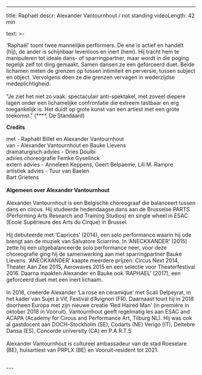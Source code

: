 
---
title: Raphaël
descr: Alexander Vantournhout / not standing
videoLength: 42 min

text: >-
  <p>‘Raphaël’ toont twee mannelijke performers. De ene is actief en handelt (hij), de ander is schijnbaar levenloos en inert (hem). Hij tracht hem te manipuleren tot ideale dans- of sparringpartner, maar wordt in die poging tegelijk zelf tot ding gemaakt. Samen dansen ze een geforceerd duet. Beide lichamen meten de grenzen op tussen intimiteit en perversie, tussen subject en object. Vervolgens doen ze die grenzen vervagen in wederzijdse medeplichtigheid.<br><br>"Je ziet het niet zo vaak: spectaculair anti-spektakel, met zoveel diepere lagen onder een lichamelijke confrontatie die extreem tastbaar en erg toegankelijk is. Het duidt op grote kunst van een artiest met een grote toekomst." (****, De Standaard)</p><p><strong>Credits</strong></p><p>met - Raphaël Billet en Alexander Vantournhout <br>van - Alexander Vantournhout en Bauke Lievens<br>dramaturgisch advies - Dries Douibi<br>advies choreografie Femke Gyselinck<br>extern advies - Anneleen Keppens, Geert Belpaeme, Lili M. Rampre<br>artistiek advies - Tuur van Baelen<br>Bart Grietens<br><br><strong>Algemeen over Alexander Vantournhout</strong><br><br>Alexander Vantournhout is een Belgische choreograaf die balanceert tussen dans en circus. Hij studeerde hedendaagse dans aan de Brusselse PARTS (Performing Arts Research and Training Studios) en single wheel in ESAC (Ecole Supérieure des Arts du Cirque) in Brussel. <br><br>Hij debuteerde met ‘Caprices’ (2014), een solo performance waarin hij ode brengt aan de muziek van Salvatore Sciarrino. In ‘ANECKXANDER’ (2015) zette hij een uitgebalanceerde solo performance neer, voor deze choreografie ging hij de samenwerking aan met sparringpartner Bauke Lievens. ‘ANECKXANDER’ kaapte meerdere prijzen: Circus Next 2014, Theater Aan Zee 2015, Aerowaves 2015 en een selectie voor Theaterfestival 2016. Daarna maakten Alexander en Bauke ook ‘RAPHAEL’ (2017), een geforceerd duet met een inert lichaam.<br><br>In 2018, creëerde Alexander ‘La rose en céramique’ met Scali Delpeyrat, in het kader van Sujet à Vif, Festival d’Avignon (FR). Daarnaast tourt hij in 2018 doorheen Europa met zijn nieuwe creatie ‘Red Haired Man’ (in première in oktober 2018 in Vooruit). Vantournhout geeft regelmatig les aan ESAC and ACAPA (Academy for Circus and Performance Art, Tilburg NL). Hij was ook al gastdocent aan DOCH-Stockholm (SE), Codarts (NE) Verigo (IT), Deltebre Dansa (ES), Concorde university (CA) en P.A.R.T.S<br><br>Alexander Vantournhout is cultureel ambassadeur van de stad Roeselare (BE), huisartiest van PRPLX (BE) en Vooruit-resident tot 2021.<br><br></p>
---
